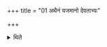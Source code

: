 +++
title = "01 अथैनं यजमानो देवताभ्यः"

+++

<details><summary>थिते</summary>

अथैनं यजमानो देवताभ्यः सम्प्रयच्छत्येष वो देव सवितः सोम इति १
</details>
